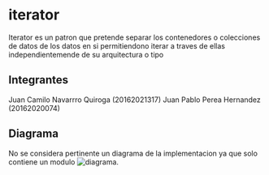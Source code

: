 # iterator
Iterator es un patron que pretende separar los contenedores o colecciones de datos de los datos en si permitiendono iterar a traves de ellas independientemende de su arquitectura o tipo
## Integrantes
Juan Camilo Navarrro Quiroga (20162021317)
Juan Pablo Perea Hernandez (20162020074)
## Diagrama
No se considera pertinente un diagrama de la implementacion ya que solo contiene un modulo
![diagrama]("https://github.com/juancnq16/iterator/blob/master/diagrama.png").
